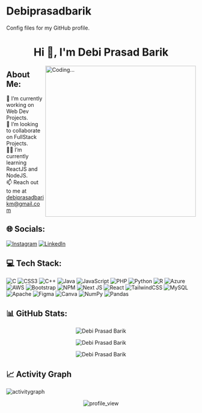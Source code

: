 # Debiprasadbarik
Config files for my GitHub profile.
<h1 align="center">Hi 👋, I'm Debi Prasad Barik</h1>
<a href="https://debiprasadbarik.github.io/personal/"/>
<img align="right" width="400" src="https://media4.giphy.com/media/NHvv0Bo3oGq1eTBDd1/giphy.gif?cid=ecf05e476uc24z5xhnlamk2ze7ueinva4a7bnm23e5t84zb6&rid=giphy.gif&ct=g" alt="Coding..." />
</a>


##  About Me:
 🔭 I’m currently working on Web Dev Projects.<br>
 👯 I’m looking to collaborate on FullStack Projects.<br> 
 👨‍💻 I’m currently learning ReactJS and NodeJS.<br>
 📫 Reach out to me at debiprasadbarikm@gmail.com<br>


## 🌐 Socials:
[![Instagram](https://img.shields.io/badge/Instagram-%23E4405F.svg?logo=Instagram&logoColor=white)](https://instagram.com/debi_prasad.cc) [![LinkedIn](https://img.shields.io/badge/LinkedIn-%230077B5.svg?logo=linkedin&logoColor=white)](https://www.linkedin.com/in/debi-prasad-barik-b7a1781aa/)

## 💻 Tech Stack:
![C](https://img.shields.io/badge/c-%2300599C.svg?style=for-the-badge&logo=c&logoColor=white) ![CSS3](https://img.shields.io/badge/css3-%231572B6.svg?style=for-the-badge&logo=css3&logoColor=white) ![C++](https://img.shields.io/badge/c++-%2300599C.svg?style=for-the-badge&logo=c%2B%2B&logoColor=white) ![Java](https://img.shields.io/badge/java-%23ED8B00.svg?style=for-the-badge&logo=java&logoColor=white) ![JavaScript](https://img.shields.io/badge/javascript-%23323330.svg?style=for-the-badge&logo=javascript&logoColor=%23F7DF1E) ![PHP](https://img.shields.io/badge/php-%23777BB4.svg?style=for-the-badge&logo=php&logoColor=white) ![Python](https://img.shields.io/badge/python-3670A0?style=for-the-badge&logo=python&logoColor=ffdd54) ![R](https://img.shields.io/badge/r-%23276DC3.svg?style=for-the-badge&logo=r&logoColor=white) ![Azure](https://img.shields.io/badge/azure-%230072C6.svg?style=for-the-badge&logo=azure-devops&logoColor=white) ![AWS](https://img.shields.io/badge/AWS-%23FF9900.svg?style=for-the-badge&logo=amazon-aws&logoColor=white) ![Bootstrap](https://img.shields.io/badge/bootstrap-%23563D7C.svg?style=for-the-badge&logo=bootstrap&logoColor=white) ![NPM](https://img.shields.io/badge/NPM-%23000000.svg?style=for-the-badge&logo=npm&logoColor=white) ![Next JS](https://img.shields.io/badge/Next-black?style=for-the-badge&logo=next.js&logoColor=white) ![React](https://img.shields.io/badge/react-%2320232a.svg?style=for-the-badge&logo=react&logoColor=%2361DAFB) ![TailwindCSS](https://img.shields.io/badge/tailwindcss-%2338B2AC.svg?style=for-the-badge&logo=tailwind-css&logoColor=white) ![MySQL](https://img.shields.io/badge/mysql-%2300f.svg?style=for-the-badge&logo=mysql&logoColor=white) ![Apache](https://img.shields.io/badge/apache-%23D42029.svg?style=for-the-badge&logo=apache&logoColor=white) 	![Figma](https://img.shields.io/badge/figma-%23F24E1E.svg?style=for-the-badge&logo=figma&logoColor=white) ![Canva](https://img.shields.io/badge/Canva-%2300C4CC.svg?style=for-the-badge&logo=Canva&logoColor=white) ![NumPy](https://img.shields.io/badge/numpy-%23013243.svg?style=for-the-badge&logo=numpy&logoColor=white) ![Pandas](https://img.shields.io/badge/pandas-%23150458.svg?style=for-the-badge&logo=pandas&logoColor=white)

## 📊 GitHub Stats:

<p align="center"><img src="https://github-readme-stats.vercel.app/api?username=Debiprasadbarik&theme=tokyonight&hide_border=false&include_all_commits=true&count_private=true" alt="Debi Prasad Barik" /></p>
<p align="center"><img src="https://github-readme-streak-stats.herokuapp.com/?user=Debiprasadbarik&theme=tokyonight&hide_border=false" alt="Debi Prasad Barik" /></p>
<p align="center" margin="10"><img  src="https://github-readme-stats.vercel.app/api/top-langs/?username=Debiprasadbarik&theme=tokyonight&hide_border=false&include_all_commits=true&count_private=true&layout=compact&hide_progress=true" alt="Debi Prasad Barik" /></p>


## 📈 Activity Graph
<p><img align="center" src="https://github-readme-activity-graph.cyclic.app/graph?username=Debiprasadbarik&bg_color=1a1b27&color=37bcad&line=6fa4fc&point=37bcad&area=true&hide_border=true" alt="activitygraph"/><p/>



<p align="center"><img align="center" src="https://visitcount.itsvg.in/api?id=Debiprasadbarik&icon=0&color=1" alt="profile_view" /> </p>
